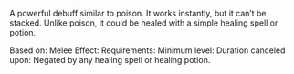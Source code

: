 A powerful debuff similar to poison. It works instantly, but it can’t be stacked. Unlike poison, it could be healed with a simple healing spell or potion.

Based on: Melee
Effect:
Requirements: 
Minimum level:
Duration
canceled upon: Negated by any healing spell or healing potion.
